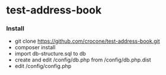 # test-address-book
### Install
  - git clone https://github.com/crocone/test-address-book.git 
  - composer install
  - import db-structure.sql to db
  - create and edit /config/db.php from /config/db.php.dist
  - edit /config/config.php
 
